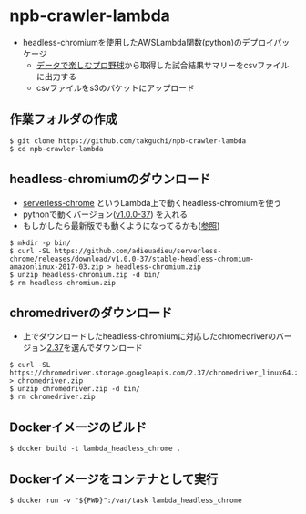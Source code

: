 # npb-crawler-lambda
* headless-chromiumを使用したAWSLambda関数(python)のデプロイパッケージ
  * [データで楽しむプロ野球](http://baseballdata.jp/"データで楽しむプロ野球")から取得した試合結果サマリーをcsvファイルに出力する  
  * csvファイルをs3のバケットにアップロード

## 作業フォルダの作成
```
$ git clone https://github.com/takguchi/npb-crawler-lambda
$ cd npb-crawler-lambda
```

## headless-chromiumのダウンロード
* [serverless-chrome](https://github.com/adieuadieu/serverless-chrome/releases"serverless-chrome") というLambda上で動くheadless-chromiumを使う
* pythonで動くバージョン([v1.0.0-37](https://github.com/adieuadieu/serverless-chrome/releases/tag/v1.0.0-37"v1.0.0-37")) を入れる
* もしかしたら最新版でも動くようになってるかも([参照](https://github.com/adieuadieu/serverless-chrome/issues/133"参照"))
```
$ mkdir -p bin/
$ curl -SL https://github.com/adieuadieu/serverless-chrome/releases/download/v1.0.0-37/stable-headless-chromium-amazonlinux-2017-03.zip > headless-chromium.zip
$ unzip headless-chromium.zip -d bin/
$ rm headless-chromium.zip
```

## chromedriverのダウンロード
* 上でダウンロードしたheadless-chromiumに対応したchromedriverのバージョン[2.37](https://chromedriver.storage.googleapis.com/index.html?path=2.37/"chromedriver")を選んでダウンロード
```
$ curl -SL https://chromedriver.storage.googleapis.com/2.37/chromedriver_linux64.zip > chromedriver.zip
$ unzip chromedriver.zip -d bin/
$ rm chromedriver.zip
```

## Dockerイメージのビルド
```
$ docker build -t lambda_headless_chrome .
```

## Dockerイメージをコンテナとして実行
```
$ docker run -v "${PWD}":/var/task lambda_headless_chrome
```
